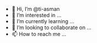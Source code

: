 - 👋 Hi, I’m @ti-asman
- 👀 I’m interested in ...
- 🌱 I’m currently learning ...
- 💞️ I’m looking to collaborate on ...
- 📫 How to reach me ...

<!---
ti-asman/ti-asman is a ✨ special ✨ repository because its `README.md` (this file) appears on your GitHub profile.
You can click the Preview link to take a look at your changes.
--->
